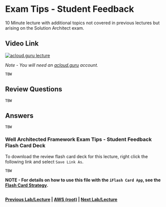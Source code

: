 Exam Tips - Student Feedback
======

10 Minute lecture with additional topics not covered in previous lectures but arising on the Solution Architect exam. 

  
## Video Link

[![acloud.guru lecture](https://i.imgur.com/gE7y7FW.png)](https://acloud.guru/course/aws-certified-solutions-architect-associate/learn/additional-exam-tips/student-feedback/watch)

*Note - You will need an [acloud.guru](acloud.guru) account.*
 

    TBW

 
## Review Questions

    TBW


## Answers

    TBW


### Well Architected Framework Exam Tips - Student Feedback Flash Card Deck
  
 To download the review flash card deck for this lecture, right click the following link and select
  `Save Link As`. 
  
    
    TBW
     
  
**NOTE - For details on how to use this file with the `iFlash Card App`, see the [Flash Card Strategy](https://github.com/bradyhouse/house/tree/master/fiddles/aws#flash-card-strategy).**  


## 

**[Previous Lab/Lecture](../whitepapers/whitepapers-waf-exam-tips.md) | [AWS (root)](../readme.adoc) | [Next Lab/Lecture](exam-tips-feedback.md)**
